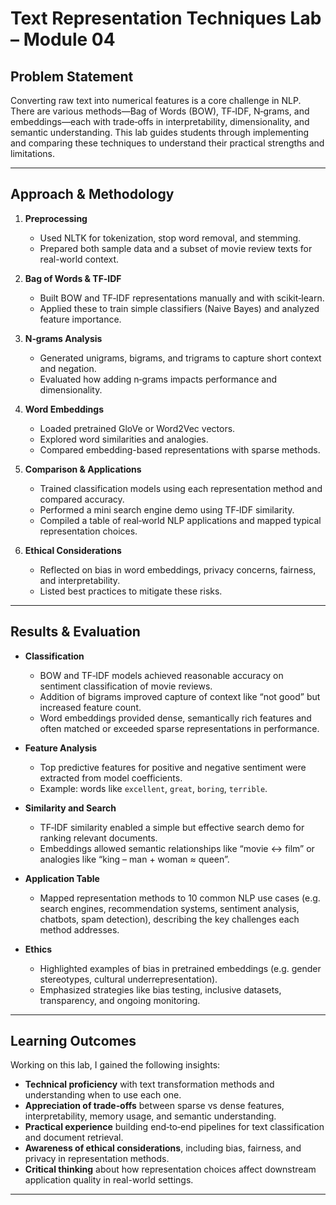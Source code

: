 # Text Representation Techniques Lab – Module 04

## Problem Statement

Converting raw text into numerical features is a core challenge in NLP. There are various methods—Bag of Words (BOW), TF‑IDF, N‑grams, and embeddings—each with trade‑offs in interpretability, dimensionality, and semantic understanding. This lab guides students through implementing and comparing these techniques to understand their practical strengths and limitations.

---

## Approach & Methodology

1. **Preprocessing**  
   - Used NLTK for tokenization, stop word removal, and stemming.  
   - Prepared both sample data and a subset of movie review texts for real-world context.

2. **Bag of Words & TF‑IDF**  
   - Built BOW and TF‑IDF representations manually and with scikit‑learn.  
   - Applied these to train simple classifiers (Naive Bayes) and analyzed feature importance.

3. **N‑grams Analysis**  
   - Generated unigrams, bigrams, and trigrams to capture short context and negation.  
   - Evaluated how adding n‑grams impacts performance and dimensionality.

4. **Word Embeddings**  
   - Loaded pretrained GloVe or Word2Vec vectors.  
   - Explored word similarities and analogies.  
   - Compared embedding-based representations with sparse methods.

5. **Comparison & Applications**  
   - Trained classification models using each representation method and compared accuracy.  
   - Performed a mini search engine demo using TF‑IDF similarity.  
   - Compiled a table of real‑world NLP applications and mapped typical representation choices.

6. **Ethical Considerations**  
   - Reflected on bias in word embeddings, privacy concerns, fairness, and interpretability.  
   - Listed best practices to mitigate these risks.

---

## Results & Evaluation

- **Classification**  
  - BOW and TF‑IDF models achieved reasonable accuracy on sentiment classification of movie reviews.  
  - Addition of bigrams improved capture of context like “not good” but increased feature count.  
  - Word embeddings provided dense, semantically rich features and often matched or exceeded sparse representations in performance.

- **Feature Analysis**  
  - Top predictive features for positive and negative sentiment were extracted from model coefficients.  
  - Example: words like `excellent`, `great`, `boring`, `terrible`.

- **Similarity and Search**  
  - TF‑IDF similarity enabled a simple but effective search demo for ranking relevant documents.  
  - Embeddings allowed semantic relationships like “movie ↔ film” or analogies like “king – man + woman ≈ queen”.

- **Application Table**  
  - Mapped representation methods to 10 common NLP use cases (e.g. search engines, recommendation systems, sentiment analysis, chatbots, spam detection), describing the key challenges each method addresses.

- **Ethics**  
  - Highlighted examples of bias in pretrained embeddings (e.g. gender stereotypes, cultural underrepresentation).  
  - Emphasized strategies like bias testing, inclusive datasets, transparency, and ongoing monitoring.

---

## Learning Outcomes

Working on this lab, I gained the following insights:

- **Technical proficiency** with text transformation methods and understanding when to use each one.  
- **Appreciation of trade‑offs** between sparse vs dense features, interpretability, memory usage, and semantic understanding.  
- **Practical experience** building end‑to‑end pipelines for text classification and document retrieval.  
- **Awareness of ethical considerations**, including bias, fairness, and privacy in representation methods.  
- **Critical thinking** about how representation choices affect downstream application quality in real-world settings.

---

